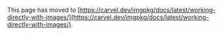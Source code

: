 This page has moved to [https://carvel.dev/imgpkg/docs/latest/working-directly-with-images/](https://carvel.dev/imgpkg/docs/latest/working-directly-with-images/).
